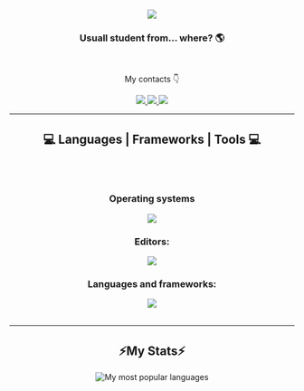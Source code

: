 
<h1 align="center">
    <img src="https://readme-typing-svg.herokuapp.com/?font=Righteous&size=36&center=true&vCenter=true&width=500&height=70&duration=4000&lines=Hi+There!+😀✋;+I'm+M1nell!;" />
</h1>

<h3 align="center">Usuall student from... where? 🌎</h3>

<br/>

<div align="center">
      
  My contacts 👇

 </div>
 
<div align="center"> 
  <a href="mailto:inormalpersoon@gmail.com">
    <img src="https://img.shields.io/badge/Gmail-333333?style=for-the-badge&logo=gmail&logoColor=red" />
  </a>
  <a href="https://t.me/ANIMALFUCKER" target="_blank">
    <img src="https://img.shields.io/badge/Telegram-0077B5?style=for-the-badge&logo=Telegram&logoColor=white" target="_blank" />
  </a>
  <a href="https://www.youtube.com/watch?v=dQw4w9WgXcQ" target="_blank">
     <img src="https://img.shields.io/badge/YouTube-FF5722?style=for-the-badge&logo=youtube&logoColor=white" target="_blank" /> <!-- sqlite, safari, google-chrome are other good icon options -->
  </a>
</div>

 <hr/>
 
<h2 align="center">💻 Languages | Frameworks | Tools 💻</h2>
<br/>
<br>
<div align="center">
    <h3>Operating systems</h3>
    <img src="https://skillicons.dev/icons?i=arch,ubuntu,debian,windows" />
    <h3>Editors:</h3>
    <img src="https://skillicons.dev/icons?i=vscode,vim,pycharm,sublime,webstorm" />
    <h3>Languages and frameworks:</h3>
    <img src="https://skillicons.dev/icons?i=python,javascript,typescript,nodejs,flask,django,css,html" />
  
</div>

<br/>
<hr/>

<h2 align="center">⚡My Stats⚡</h2>
<div align=center>
  <img alt="My most popular languages" src="https://github-readme-stats.vercel.app/api/top-langs/?username=M1nell&layout=compact&theme=dark"/>
</div>
<br/>


